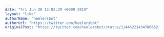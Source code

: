 ```yaml
---
date: "Fri Jun 28 15:02:39 +0000 2019"
layout: "like"
authorName: "heelersbot"
authorUrl: "https://twitter.com/heelersbot"
originalPost: "https://twitter.com/heelersbot/status/1144622143478665216"
---
```


